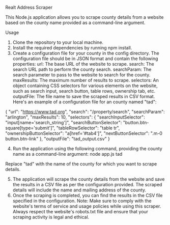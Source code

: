 Realt Address Scraper

This Node.js application allows you to scrape county details from a website based on the county name provided as a command-line argument.

Usage

1. Clone the repository to your local machine.
2. Install the required dependencies by running npm install.
3. Create a configuration file for your county in the config directory. The configuration file should be in JSON format and contain the following properties:
url: The base URL of the website to scrape.
search: The search URL path to perform the county search.
searchParam: The search parameter to pass to the website to search for the county.
maxResults: The maximum number of results to scrape.
selectors: An object containing CSS selectors for various elements on the website, such as search input, search button, table rows, ownership tab, etc.
outputFile: The file name to save the scraped results in CSV format.
Here's an example of a configuration file for an county named "tad":

{
	"url": "https://www.tad.org",
	"search": "/property/search",
	"searchParam": "arlington",
	"maxResults": 10,
	"selectors": {
		"searchInputSelector": "input[name='search_string']",
		"searchButtonSelector": "button.btn-square[type='submit']",
		"tableRowSelector": "table tr",
		"ownershipButtonSelector": "a[href='#tab4']",
		"nextButtonSelector": ".m-0 button.btn-link"
	},
	"outputFile": "tad_output.csv"
}

4. Run the application using the following command, providing the county name as a command-line argument: 
node app.js tad

Replace "tad" with the name of the county for which you want to scrape details.

5. The application will scrape the county details from the website and save the results in a CSV file as per the configuration provided. The scraped details will include the name and mailing address of the county.
6. Once the scraping is completed, you can find the results in the CSV file specified in the configuration.
Note: Make sure to comply with the website's terms of service and usage policies while using this scraper. Always respect the website's robots.txt file and ensure that your scraping activity is legal and ethical.